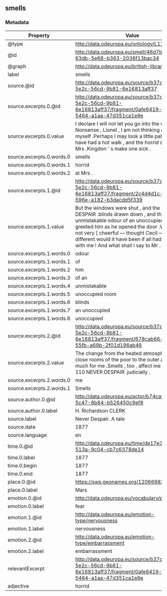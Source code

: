 ## smells

### Metadata

| Property | Value |
| -------- | ----- |
| @type | http://data.odeuropa.eu/ontology/L11_Smell |
| @id | http://data.odeuropa.eu/smell/46d7bdb2-63db-5e68-b363-2038f13bac34 |
| @graph | http://data.odeuropa.eu/british-library |
| label | smells |
| source.@id | http://data.odeuropa.eu/source/b37ddc98-5e2c-56cd-9b81-6e16813aff37 |
| source.excerpts.0.@id | http://data.odeuropa.eu/source/b37ddc98-5e2c-56cd-9b81-6e16813aff37/fragment/0afe6419-0980-5464-a1aa-47d351ca1e9e |
| source.excerpts.0.value | I declare I will not let you go into the village any Nonsense , Lionel , I am not thinking about myself .Perhaps I may look a little pale , for I have had a hot walk , and the horrid smells at Mrs .Kingdon ' s make one sick . |
| source.excerpts.0.words.0 | smells |
| source.excerpts.0.words.1 | horrid |
| source.excerpts.0.words.2 | at Mrs . |
| source.excerpts.1.@id | http://data.odeuropa.eu/source/b37ddc98-5e2c-56cd-9b81-6e16813aff37/fragment/2c4d4d1c-eb0d-596e-a182-b3dacdd5f339 |
| source.excerpts.1.value | But the windows were shut , and the 216 NEVER DESPAIR .blinds drawn down , and the unmistakable odour of an unoccupied room greeted him as he opened the door .Well , this is not very [ cheerful — thought Cecil — how different would it have been if all had gone well with me ! And what shall I say to Mr . |
| source.excerpts.1.words.0 | odour |
| source.excerpts.1.words.1 | of |
| source.excerpts.1.words.2 | him |
| source.excerpts.1.words.3 | of an |
| source.excerpts.1.words.4 | unmistakable |
| source.excerpts.1.words.5 | unoccupied room |
| source.excerpts.1.words.6 | blinds |
| source.excerpts.1.words.7 | an unoccupied |
| source.excerpts.1.words.8 | unoccupied |
| source.excerpts.2.@id | http://data.odeuropa.eu/source/b37ddc98-5e2c-56cd-9b81-6e16813aff37/fragment/678cab66-ee15-55fb-a69b-2f01d196ab46 |
| source.excerpts.2.value | The change from the heated atmosphere of the close rooms of the poor to the outer air is too much for me .Smells , too , affect me very pre - 110 NEVER DESPAIR .judicially . |
| source.excerpts.2.words.0 | me |
| source.excerpts.2.words.1 | Smells |
| source.author.0.@id | http://data.odeuropa.eu/actor/b74cafb2-bc60-5c47-8b84-b526450c9ef8 |
| source.author.0.label | H. Richardson CLERK |
| source.label | Never Despair. A tale |
| source.date | 1877 |
| source.language | en |
| time.0.@id | http://data.odeuropa.eu/time/de17e344-6024-513a-9c04-cb7c6378de14 |
| time.0.label | 1877 |
| time.0.begin | 1877 |
| time.0.end | 1877 |
| place.0.@id | https://sws.geonames.org/12066983/ |
| place.0.label | Mars |
| emotion.0.@id | http://data.odeuropa.eu/vocabulary/plutchik/fear |
| emotion.0.label | fear |
| emotion.1.@id | http://data.odeuropa.eu/emotion-type/nervousness |
| emotion.1.label | nervousness |
| emotion.2.@id | http://data.odeuropa.eu/emotion-type/embarrassment |
| emotion.2.label | embarrassment |
| relevantExcerpt | http://data.odeuropa.eu/source/b37ddc98-5e2c-56cd-9b81-6e16813aff37/fragment/0afe6419-0980-5464-a1aa-47d351ca1e9e |
| adjective | horrid |

